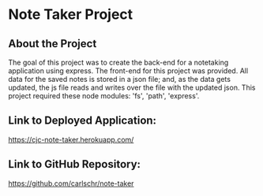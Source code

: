# Note Taker Project

## About the Project
The goal of this project was to create the back-end for a notetaking application using express. The front-end for this project was provided. All data for the saved notes is stored in a json file; and, as the data gets updated, the js file reads and writes over the file with the updated json. This project required these node modules: 'fs', 'path', 'express'.

## Link to Deployed Application:
https://cjc-note-taker.herokuapp.com/

## Link to GitHub Repository:
https://github.com/carlschr/note-taker